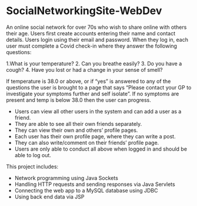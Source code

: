 # SocialNetworkingSite-WebDev

An online social network for over 70s who wish to share online with others their age. Users first create accounts entering their name and contact details. Users login using their email and password. When they log in, each user must complete a Covid check-in where they answer the following questions: 

1.What is your temperature? 
2. Can you breathe easily? 
3. Do you have a cough? 
4. Have you lost or had a change in your sense of smell? 

If temperature is 38.0 or above, or if “yes” is answered to any of the questions the user is brought to a page that says “Please contact your GP to investigate your symptoms further and self isolate”. If no symptoms are present and temp is below 38.0 then the user can progress. 

-	Users can view all other users in the system and can add a user as a friend. 
-	They are able to see all their own friends separately. 
-	They can view their own and others’ profile pages.
-	Each user has their own profile page, where they can write a post. 
-	They can also write/comment on their friends’ profile page. 
-	Users are only able to conduct all above when logged in and should be able to log out. 

This project includes:
- Network programming using Java Sockets
- Handling HTTP requests and sending responses via Java Servlets
- Connecting the web app to a MySQL database using JDBC
- Using back end data via JSP
